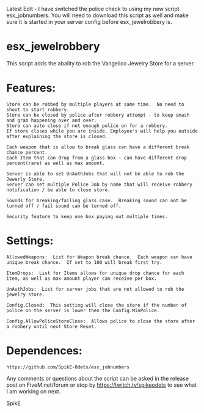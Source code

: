 Latest Edit - I have switched the police check to using my new script   esx_jobnumbers.  You will need to download this script as well and make sure it is started in your server config before esx_jewelrobbery is.




# esx_jewelrobbery

This script adds the abality to rob the Vangelico Jewelry  Store for a server.



# Features:
	
	Store can be robbed by multiple players at same time.  No need to shoot to start robbery.
	Store can be closed by police after robbery attempt - to keep smash and grab happening over and over.
	Store can auto close if not enough police on for a robbery.
	If store closes while you are inside, Employee's will help you outside after explaining the store is closed.
	
	Each weapon that is allow to break glass can have a different break chance percent.
	Each Item that can drop from a glass box - can have different drop percent(rare) as well as max amount.
	
	Server is able to set UnAuthJobs that will not be able to rob the Jewerly Store.
	Server can set multiple Police Job by name that will receive robbery notification / be able to close store.
	
	Sounds for breaking/failing glass case.  Breaking sound can not be turned off / fail sound can be turned off.
	
	Security feature to keep one box paying out multiple times.


# Settings:

  	AllowedWeapons:  List for Weapon break chance.  Each weapon can have unique break chance.  If set to 100 will break first try.
	
	ItemDrops:  List for Items allows for unique drop chance for each item, as well as max amount player can receive per box.
	
	UnAuthJobs:  List for server jobs that are not allowed to rob the jewelry store.
	
	Config.Closed:  This setting will close the store if the number of police on the server is lower then the Config.MinPolice.
	
	Config.AllowPoliceStoreClose:  Allows police to close the store after a robbery until next Store Reset.


# Dependences:
	https://github.com/SpikE-Odets/esx_jobnumbers

Any comments or questions about the script can be asked in the release post on FiveM.net/forum  or stop by https://twitch.tv/spikeodets to see what I am working on next.

SpikE
